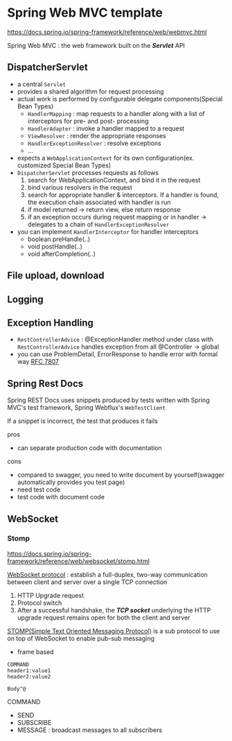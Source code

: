 # Spring Web MVC template

https://docs.spring.io/spring-framework/reference/web/webmvc.html

Spring Web MVC : the web framework built on the ***Servlet*** API

## DispatcherServlet
- a central `Servlet`
- provides a shared algorithm for request processing
- actual work is performed by configurable delegate components(Special Bean Types)
  - `HandlerMapping` : map requests to a handler along with a list of interceptors for pre- and post- processing
  - `HandlerAdapter` : invoke a handler mapped to a request
  - `ViewResolver` : render the appropriate responses
  - `HandlerExceptionResolver` : resolve exceptions
  - ...
- expects a `WebApplicationContext` for its own configuration(ex. customized Special Bean Types)
- `DispatcherServlet` processes requests as follows
  1. search for WebApplicationContext, and bind it in the request
  2. bind various resolvers in the request
  3. search for appropriate handler & interceptors. If a handler is found, the execution chain associated with handler is run
  4. if model returned -> return view, else return response
  5. if an exception occurs during request mapping or in handler -> delegates to a chain of `HandlerExceptionResolver`
- you can implement `HandlerInterceptor` for handler interceptors
  - boolean preHandle(..)
  - void postHandle(..)
  - void afterCompletion(..)

## File upload, download

## Logging

## Exception Handling
- `RestControllerAdvice` : @ExceptionHandler method under class with `RestControllerAdvice` handles exception from all @Controller -> global
- you can use ProblemDetail, ErrorResponse to handle error with formal way  [RFC 7807](https://www.rfc-editor.org/rfc/rfc7807.html)

## Spring Rest Docs
Spring REST Docs uses snippets produced by tests written with Spring MVC's test framework, Spring Webflux's `WebTestClient`

If a snippet is incorrect, the test that produces it fails

pros
- can separate production code with documentation

cons
- compared to swagger, you need to write document by yourself(swagger automatically provides you test page)
- need test code
- test code with document code

## WebSocket
### Stomp
https://docs.spring.io/spring-framework/reference/web/websocket/stomp.html

[WebSocket protocol](https://datatracker.ietf.org/doc/html/rfc6455) : establish a full-duplex, two-way communication between client and server over a single TCP connection

1. HTTP Upgrade request
2. Protocol switch
3. After a successful handshake, the ***TCP socket*** underlying the HTTP upgrade request remains open for both the client and server

[STOMP(Simple Text Oriented Messaging Protocol)](https://stomp.github.io/stomp-specification-1.2.html) is a sub protocol to use on top of WebSocket to enable pub-sub messaging
- frame based
```text
COMMAND
header1:value1
header2:value2

Body^@
```

COMMAND
- SEND
- SUBSCRIBE
- MESSAGE : broadcast messages to all subscribers
